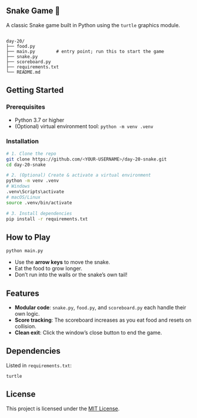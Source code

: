 ## Snake Game 🐍

A classic Snake game built in Python using the `turtle` graphics module.

```

day-20/
├── food.py
├── main.py        # entry point; run this to start the game
├── snake.py
├── scoreboard.py
├── requirements.txt
└── README.md

````

## Getting Started

### Prerequisites

- Python 3.7 or higher  
- (Optional) virtual environment tool: `python -m venv .venv`

### Installation

```bash
# 1. Clone the repo
git clone https://github.com/<YOUR-USERNAME>/day-20-snake.git
cd day-20-snake

# 2. (Optional) Create & activate a virtual environment
python -m venv .venv
# Windows
.venv\Scripts\activate
# macOS/Linux
source .venv/bin/activate

# 3. Install dependencies
pip install -r requirements.txt
````

## How to Play

```bash
python main.py
```

* Use the **arrow keys** to move the snake.
* Eat the food to grow longer.
* Don’t run into the walls or the snake’s own tail!

## Features

* **Modular code**: `snake.py`, `food.py`, and `scoreboard.py` each handle their own logic.
* **Score tracking**: The scoreboard increases as you eat food and resets on collision.
* **Clean exit**: Click the window’s close button to end the game.

## Dependencies

Listed in `requirements.txt`:

```
turtle
```

## License

This project is licensed under the [MIT License](LICENSE).

